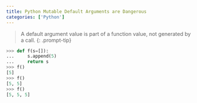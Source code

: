 ```yaml
---
title: Python Mutable Default Arguments are Dangerous
categories: ['Python']
---
```

> A default argument value is part of a function value, not generated by a call.
{: .prompt-tip}
```py
>>> def f(s=[]):
...     s.append(5)
...     return s
>>> f()
[5]
>>> f()
[5, 5]
>>> f()
[5, 5, 5]
```